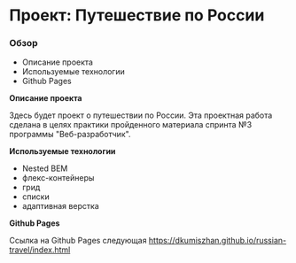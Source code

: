 # Проект: Путешествие по России

### Обзор
* Описание проекта
* Используемые технологии
* Github Pages

**Описание проекта**

Здесь будет проект о путешествии по России. Эта проектная работа сделана в целях практики пройденного материала спринта №3 программы "Веб-разработчик".


**Используемые технологии**

* Nested BEM
* флекс-контейнеры
* грид
* списки
* адаптивная верстка

**Github Pages**

Ссылка на Github Pages следующая https://dkumiszhan.github.io/russian-travel/index.html